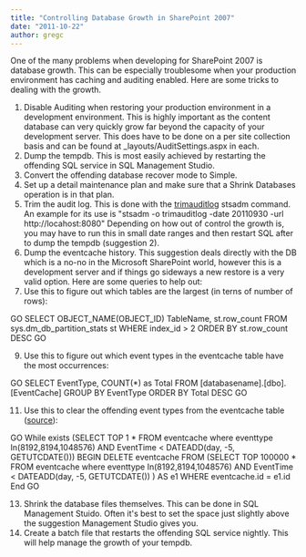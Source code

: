 ```yaml
---
title: "Controlling Database Growth in SharePoint 2007"
date: "2011-10-22"
author: gregc
---
```


One of the many problems when developing for SharePoint 2007 is database growth. This can be especially troublesome when your production environment has caching and auditing enabled. Here are some tricks to dealing with the growth.

1. Disable Auditing when restoring your production environment in a development environment. This is highly important as the content database can very quickly grow far beyond the capacity of your development server. This does have to be done on a per site collection basis and can be found at \_layouts/AuditSettings.aspx in each.
2. Dump the tempdb. This is most easily achieved by restarting the offending SQL service in SQL Management Studio.
3. Convert the offending database recover mode to Simple.
4. Set up a detail maintenance plan and make sure that a Shrink Databases operation is in that plan.
5. Trim the audit log. This is done with the [trimauditlog](http://technet.microsoft.com/en-us/library/cc706879(office.12).aspx) stsadm command. An example for its use is "stsadm -o trimauditlog -date 20110930 -url http://locahost:8080" Depending on how out of control the growth is, you may have to run this in small date ranges and then restart SQL after to dump the tempdb (suggestion 2).
6. Dump the eventcache history. This suggestion deals directly with the DB which is a no-no in the Microsoft SharePoint world, however this is a development server and if things go sideways a new restore is a very valid option. Here are some queries to help out:
7. Use this to figure out which tables are the largest (in terns of number of rows):

GO
SELECT OBJECT\_NAME(OBJECT\_ID) TableName, st.row\_count
FROM sys.dm\_db\_partition\_stats st
WHERE index\_id > 2
ORDER BY st.row\_count DESC
GO

9. Use this to figure out which event types in the eventcache table have the most occurrences:

GO
SELECT EventType, COUNT(\*) as Total
FROM \[databasename\].\[dbo\].\[EventCache\]
GROUP BY EventType
ORDER BY Total DESC
GO

11. Use this to clear the offending event types from the eventcache table ([source](http://social.technet.microsoft.com/Forums/en/sharepointadmin/thread/290bd659-cbb2-49da-9c63-df951fa3e893)):

GO
While exists (SELECT TOP 1 \* FROM eventcache where eventtype In(8192,8194,1048576) AND EventTime < DATEADD(day, -5, GETUTCDATE()))
BEGIN
DELETE eventcache
FROM (SELECT TOP 100000 \* FROM eventcache where eventtype In(8192,8194,1048576) AND EventTime < DATEADD(day, -5, GETUTCDATE()) ) AS e1
WHERE eventcache.id = e1.id
End
GO

13. Shrink the database files themselves. This can be done in SQL Management Stuido. Often it's best to set the space just slightly above the suggestion Management Studio gives you.
14. Create a batch file that restarts the offending SQL service nightly. This will help manage the growth of your tempdb.
